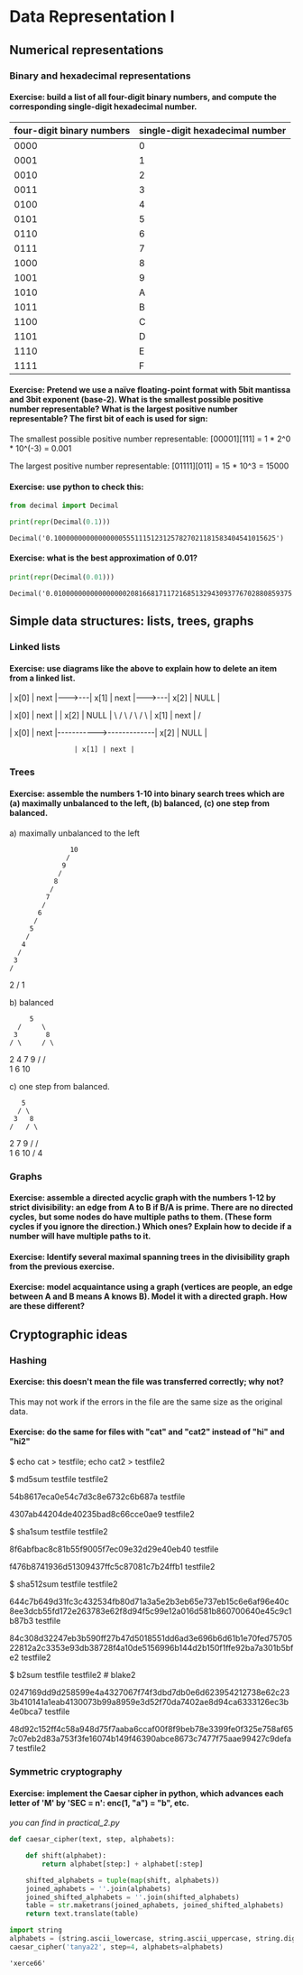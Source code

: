 # Data Representation I

## Numerical representations

### Binary and hexadecimal representations

#### Exercise: build a list of all four-digit binary numbers, and compute the corresponding single-digit hexadecimal number.

four-digit binary numbers | single-digit hexadecimal number
--------------------------|---------------------------------
0000                      |0
0001                      |1
0010                      |2
0011                      |3
0100                      |4
0101                      |5
0110                      |6
0111                      |7
1000                      |8
1001                      |9
1010                      |A
1011                      |B
1100                      |C
1101                      |D
1110                      |E
1111                      |F

#### Exercise: Pretend we use a naïve floating-point format with 5bit mantissa and 3bit exponent (base-2). What is the smallest possible positive number representable? What is the largest positive number representable? The first bit of each is used for sign:

The smallest possible positive number representable: [00001][111] = 1 \* 2^0 \* 10^(-3) = 0.001

The largest positive number representable: [01111][011] = 15 \* 10^3 = 15000

#### Exercise: use python to check this:

```python
from decimal import Decimal

print(repr(Decimal(0.1)))
```

```
Decimal('0.1000000000000000055511151231257827021181583404541015625')
```

#### Exercise: what is the best approximation of 0.01?

```python
print(repr(Decimal(0.01)))
```

```
Decimal('0.01000000000000000020816681711721685132943093776702880859375')
```

## Simple data structures: lists, trees, graphs

### Linked lists

#### Exercise: use diagrams like the above to explain how to delete an item from a linked list.

| x[0] | next |--->---| x[1] | next |--->---| x[2] | NULL |


| x[0] | next |                         | x[2] | NULL | 
               \                       /
                \                     /
                 \                   /
                  \ | x[1] | next | /


| x[0] | next |----------->-------------| x[2] | NULL | 


                    | x[1] | next |



### Trees

#### Exercise: assemble the numbers 1-10 into binary search trees which are (a) maximally unbalanced to the left, (b) balanced, (c) one step from balanced.

a) maximally unbalanced to the left

                   10
                  /
                 9
                /
               8
              /
             7
            /
           6
          /
         5
        /
       4
      /
     3
    /
   2
  /
 1

b) balanced

         5
      /     \
     3       8
    / \     / \
   2   4   7   9
  /       /     \
 1       6       10

c) one step from balanced.

       5
      / \
     3   8
    /   / \
   2   7   9
  /   /     \
 1   6       10
    /
   4

### Graphs

#### Exercise: assemble a directed acyclic graph with the numbers 1-12 by strict divisibility: an edge from A to B if B/A is prime. There are no directed cycles, but some nodes do have multiple paths to them. (These form cycles if you ignore the direction.) Which ones? Explain how to decide if a number will have multiple paths to it.

#### Exercise: Identify several maximal spanning trees in the divisibility graph from the previous exercise.

#### Exercise: model acquaintance using a graph (vertices are people, an edge between A and B means A knows B). Model it with a directed graph. How are these different?

## Cryptographic ideas

### Hashing

#### Exercise: this doesn't mean the file was transferred correctly; why not?

This may not work if the errors in the file are the same size as the original data.

#### Exercise: do the same for files with "cat" and "cat2" instead of "hi" and "hi2"

$ echo cat > testfile; echo cat2 > testfile2

$ md5sum testfile testfile2

54b8617eca0e54c7d3c8e6732c6b687a  testfile

4307ab44204de40235bad8c66cce0ae9  testfile2

$ sha1sum testfile testfile2

8f6abfbac8c81b55f9005f7ec09e32d29e40eb40  testfile

f476b8741936d51309437ffc5c87081c7b24ffb1  testfile2

$ sha512sum testfile testfile2

644c7b649d31fc3c432534fb80d71a3a5e2b3eb65e737eb15c6e6af96e40c8ee3dcb55fd172e263783e62f8d94f5c99e12a016d581b860700640e45c9c1b87b3  testfile

84c308d32247eb3b590ff27b47d5018551dd6ad3e696b6d61b1e70fed7570522812a2c3353e93db38728f4a10de5156996b144d2b150f1ffe92ba7a301b5bfe2  testfile2

$ b2sum testfile testfile2 # blake2

0247169dd9d258599e4a4327067f74f3dbd7db0e6d623954212738e62c233b410141a1eab4130073b99a8959e3d52f70da7402ae8d94ca6333126ec3b4e0bca7  testfile

48d92c152ff4c58a948d75f7aaba6ccaf00f8f9beb78e3399fe0f325e758af657c07eb2d83a753f3fe16074b149f46390abce8673c7477f75aae99427c9defa7  testfile2

### Symmetric cryptography

#### Exercise: implement the Caesar cipher in python, which advances each letter of 'M' by 'SEC = n': enc(1, "a") = "b", etc.

*you can find in practical_2.py*

```python
def caesar_cipher(text, step, alphabets):

    def shift(alphabet):
        return alphabet[step:] + alphabet[:step]

    shifted_alphabets = tuple(map(shift, alphabets))
    joined_aphabets = ''.join(alphabets)
    joined_shifted_alphabets = ''.join(shifted_alphabets)
    table = str.maketrans(joined_aphabets, joined_shifted_alphabets)
    return text.translate(table)
```
	
```python
import string
alphabets = (string.ascii_lowercase, string.ascii_uppercase, string.digits)
caesar_cipher('tanya22', step=4, alphabets=alphabets)
```

```
'xerce66'
```



